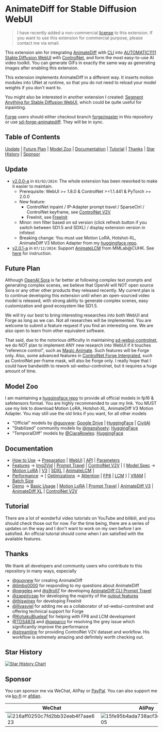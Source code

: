 # AnimateDiff for Stable Diffusion WebUI

> I have recently added a non-commercial [license](https://creativecommons.org/licenses/by-nc-sa/4.0/) to this extension. If you want to use this extension for commercial purpose, please contact me via email.

This extension aim for integrating [AnimateDiff](https://github.com/guoyww/AnimateDiff/) with [CLI](https://github.com/s9roll7/animatediff-cli-prompt-travel) into [AUTOMATIC1111 Stable Diffusion WebUI](https://github.com/AUTOMATIC1111/stable-diffusion-webui) with [ControlNet](https://github.com/Mikubill/sd-webui-controlnet), and form the most easy-to-use AI video toolkit. You can generate GIFs in exactly the same way as generating images after enabling this extension.

This extension implements AnimateDiff in a different way. It inserts motion modules into UNet at runtime, so that you do not need to reload your model weights if you don't want to.

You might also be interested in another extension I created: [Segment Anything for Stable Diffusion WebUI](https://github.com/continue-revolution/sd-webui-segment-anything), which could be quite useful for inpainting.

[Forge](https://github.com/lllyasviel/stable-diffusion-webui-forge) users should either checkout branch [forge/master](https://github.com/continue-revolution/sd-webui-animatediff/tree/forge/master) in this repository or use [sd-forge-animatediff](https://github.com/continue-revolution/sd-forge-animatediff). They will be in sync.


## Table of Contents
[Update](#update) | [Future Plan](#future-plan) | [Model Zoo](#model-zoo) | [Documentation](#documentation) | [Tutorial](#tutorial) | [Thanks](#thanks) | [Star History](#star-history) | [Sponsor](#sponsor)


## Update
- [v2.0.0-a](https://github.com/continue-revolution/sd-webui-animatediff/tree/v2.0.0-a) in `03/02/2024`: The whole extension has been reworked to make it easier to maintain.
  - Prerequisite: WebUI >= 1.8.0 & ControlNet >=1.1.441 & PyTorch >= 2.0.0
  - New feature:
      - ControlNet inpaint / IP-Adapter prompt travel / SparseCtrl / ControlNet keyframe, see [ControlNet V2V](docs/features.md#controlnet-v2v)
      - FreeInit, see [FreeInit](docs/features.md#FreeInit)
  - Minor: mm filter based on sd version (click refresh button if you switch between SD1.5 and SDXL) / display extension version in infotext
  - Breaking change: You must use Motion LoRA, Hotshot-XL, AnimateDiff V3 Motion Adapter from my [huggingface repo](https://huggingface.co/conrevo/AnimateDiff-A1111/tree/main).
- [v2.0.1-a](https://github.com/continue-revolution/sd-webui-animatediff/tree/v2.0.1-a) in `07/12/2024`: Support [AnimateLCM](https://github.com/G-U-N/AnimateLCM) from MMLab@CUHK. See [here](docs/features.md#animatelcm) for instruction.


## Future Plan
Although [OpenAI Sora](https://openai.com/sora) is far better at following complex text prompts and generating complex scenes, we believe that OpenAI will NOT open source Sora or any other other products they released recently. My current plan is to continue developing this extension until when an open-sourced video model is released, with strong ability to generate complex scenes, easy customization and good ecosystem like SD1.5.

We will try our best to bring interesting researches into both WebUI and Forge as long as we can. Not all researches will be implemented. You are welcome to submit a feature request if you find an interesting one. We are also open to learn from other equivalent software.

That said, due to the notorious difficulty in maintaining [sd-webui-controlnet](https://github.com/Mikubill/sd-webui-controlnet), we do NOT plan to implement ANY new research into WebUI if it touches "reference control", such as [Magic Animate](https://github.com/magic-research/magic-animate). Such features will be Forge only. Also, some advanced features in [ControlNet Forge Intergrated](https://github.com/lllyasviel/stable-diffusion-webui-forge/tree/main/extensions-builtin/sd_forge_controlnet), such as ControlNet per-frame mask, will also be Forge only. I really hope that I could have bandwidth to rework sd-webui-controlnet, but it requires a huge amount of time.


## Model Zoo
I am maintaining a [huggingface repo](https://huggingface.co/conrevo/AnimateDiff-A1111/tree/main) to provide all official models in fp16 & safetensors format. You are highly recommended to use my link. You MUST use my link to download Motion LoRA, Hotshot-XL, AnimateDiff V3 Motion Adapter. You may still use the old links if you want, for all other models

- "Official" models by [@guoyww](https://github.com/guoyww): [Google Drive](https://drive.google.com/drive/folders/1EqLC65eR1-W-sGD0Im7fkED6c8GkiNFI) | [HuggingFace](https://huggingface.co/guoyww/animatediff/tree/main) | [CivitAI](https://civitai.com/models/108836)
- "Stabilized" community models by [@manshoety](https://huggingface.co/manshoety): [HuggingFace](https://huggingface.co/manshoety/AD_Stabilized_Motion/tree/main)
- "TemporalDiff" models by [@CiaraRowles](https://huggingface.co/CiaraRowles): [HuggingFace](https://huggingface.co/CiaraRowles/TemporalDiff/tree/main)


## Documentation
- [How to Use](docs/how-to-use.md) -> [Preparation](docs/how-to-use.md#preparation) | [WebUI](docs/how-to-use.md#webui) | [API](docs/how-to-use.md#api) | [Parameters](docs/how-to-use.md#parameters)
- [Features](docs/features.md) -> [Img2Vid](docs/features.md#img2vid) | [Prompt Travel](docs/features.md#prompt-travel) | [ControlNet V2V](docs/features.md#controlnet-v2v) | [ [Model Spec](docs/features.md#model-spec) -> [Motion LoRA](docs/features.md#motion-lora) | [V3](docs/features.md#v3) | [SDXL](docs/features.md#sdxl) | [AnimateLCM](docs/features.md#animatelcm) ]
- [Performance](docs/performance.md) -> [ [Optimizations](docs/performance.md#optimizations) -> [Attention](docs/performance.md#attention) | [FP8](docs/performance.md#fp8) | [LCM](docs/performance.md#lcm) ] | [VRAM](docs/performance.md#vram) | [Batch Size](docs/performance.md#batch-size)
- [Demo](docs/demo.md) -> [Basic Usage](docs/demo.md#basic-usage) | [Motion LoRA](docs/demo.md#motion-lora) | [Prompt Travel](docs/demo.md#prompt-travel) | [AnimateDiff V3](docs/demo.md#animatediff-v3) | [AnimateDiff XL](docs/demo.md#animatediff-xl) | [ControlNet V2V](docs/demo.md#controlnet-v2v)


## Tutorial 
There are a lot of wonderful video tutorials on YouTube and bilibili, and you should check those out for now. For the time being, there are a series of updates on the way and I don't want to work on my own before I am satisfied. An official tutorial should come when I am satisfied with the available features.


## Thanks
We thank all developers and community users who contribute to this repository in many ways, especially
- [@guoyww](https://github.com/guoyww) for creating AnimateDiff
- [@limbo0000](https://github.com/limbo0000) for responding to my questions about AnimateDiff
- [@neggles](https://github.com/neggles) and [@s9roll7](https://github.com/s9roll7) for developing [AnimateDiff CLI Prompt Travel](https://github.com/s9roll7/animatediff-cli-prompt-travel)
- [@zappityzap](https://github.com/zappityzap) for developing the majority of the [output features](https://github.com/continue-revolution/sd-webui-animatediff/blob/master/scripts/animatediff_output.py)
- [@thiswinex](https://github.com/thiswinex) for developing FreeInit
- [@lllyasviel](https://github.com/lllyasviel) for adding me as a collaborator of sd-webui-controlnet and offering technical support for Forge
- [@KohakuBlueleaf](https://github.com/KohakuBlueleaf) for helping with FP8 and LCM development
- [@TDS4874](https://github.com/TDS4874) and [@opparco](https://github.com/opparco) for resolving the grey issue which significantly improve the performance
- [@streamline](https://twitter.com/kaizirod) for providing ControlNet V2V dataset and workflow. His workflow is extremely amazing and definitely worth checking out.


## Star History
<a href="https://star-history.com/#continue-revolution/sd-webui-animatediff&Date">
  <picture>
    <source media="(prefers-color-scheme: dark)" srcset="https://api.star-history.com/svg?repos=continue-revolution/sd-webui-animatediff&type=Date&theme=dark" />
    <source media="(prefers-color-scheme: light)" srcset="https://api.star-history.com/svg?repos=continue-revolution/sd-webui-animatediff&type=Date" />
    <img alt="Star History Chart" src="https://api.star-history.com/svg?repos=continue-revolution/sd-webui-animatediff&type=Date" />
  </picture>
</a>


## Sponsor
You can sponsor me via WeChat, AliPay or [PayPal](https://paypal.me/conrevo). You can also support me via [ko-fi](https://ko-fi.com/conrevo) or [afdian](https://afdian.net/a/conrevo).

| WeChat | AliPay | PayPal |
| --- | --- | --- |
| ![216aff0250c7fd2bb32eeb4f7aae623](https://user-images.githubusercontent.com/63914308/232824466-21051be9-76ce-4862-bb0d-a431c186fce1.jpg) | ![15fe95b4ada738acf3e44c1d45a1805](https://user-images.githubusercontent.com/63914308/232824545-fb108600-729d-4204-8bec-4fd5cc8a14ec.jpg) | ![IMG_1419_](https://github.com/continue-revolution/sd-webui-animatediff/assets/63914308/eaa7b114-a2e6-4ecc-a29f-253ace06d1ea) |
